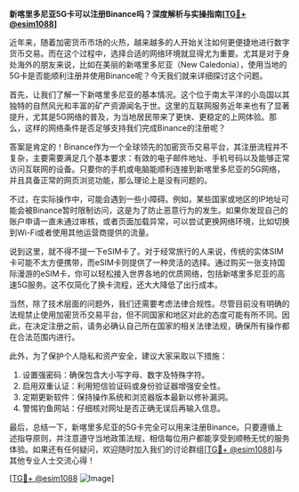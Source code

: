 **新喀里多尼亚5G卡可以注册Binance吗？深度解析与实操指南[[TG💪+ @esim1088](https://t.me/s/esim1088)]**

近年来，随着加密货币市场的火热，越来越多的人开始关注如何更便捷地进行数字货币交易。而在这个过程中，选择合适的网络环境就显得尤为重要。尤其是对于身处海外的朋友来说，比如在美丽的新喀里多尼亚（New Caledonia），使用当地的5G卡是否能顺利注册并使用Binance呢？今天我们就来详细探讨这个问题。

首先，让我们了解一下新喀里多尼亚的基本情况。这个位于南太平洋的小岛国以其独特的自然风光和丰富的矿产资源闻名于世。这里的互联网服务近年来也有了显著提升，尤其是5G网络的普及，为当地居民带来了更快、更稳定的上网体验。那么，这样的网络条件是否足够支持我们完成Binance的注册呢？

答案是肯定的！Binance作为一个全球领先的加密货币交易平台，其注册流程并不复杂，主要需要满足几个基本要求：有效的电子邮件地址、手机号码以及能够正常访问互联网的设备。只要你的手机或电脑能顺利连接到新喀里多尼亚的5G网络，并且具备正常的网页浏览功能，那么理论上是没有问题的。

不过，在实际操作中，可能会遇到一些小障碍。例如，某些国家或地区的IP地址可能会被Binance暂时限制访问，这是为了防止恶意行为的发生。如果你发现自己的账户申请一直未通过审核，或者页面加载异常，可以尝试更换网络环境，比如切换到Wi-Fi或者使用其他运营商提供的流量。

说到这里，就不得不提一下eSIM卡了。对于经常旅行的人来说，传统的实体SIM卡可能不太方便携带，而eSIM卡则提供了一种灵活的选择。通过购买一张支持国际漫游的eSIM卡，你可以轻松接入世界各地的优质网络，包括新喀里多尼亚的高速5G服务。这不仅简化了换卡流程，还大大降低了出行成本。

当然，除了技术层面的问题外，我们还需要考虑法律合规性。尽管目前没有明确的法规禁止使用加密货币交易平台，但不同国家和地区对此的态度可能有所不同。因此，在决定注册之前，请务必确认自己所在国家的相关法律法规，确保所有操作都在合法范围内进行。

此外，为了保护个人隐私和资产安全，建议大家采取以下措施：

1. 设置强密码：确保包含大小写字母、数字及特殊字符。
2. 启用双重认证：利用短信验证码或身份验证器增强安全性。
3. 定期更新软件：保持操作系统和浏览器版本最新以修补漏洞。
4. 警惕钓鱼网站：仔细核对网址是否正确无误后再输入信息。

最后，总结一下，新喀里多尼亚的5G卡完全可以用来注册Binance。只要遵循上述指导原则，并注意遵守当地政策法规，相信每位用户都能享受到顺畅无忧的服务体验。如果还有任何疑问，欢迎随时加入我们的讨论群组[[TG💪+ @esim1088](https://t.me/s/esim1088)]与其他专业人士交流心得！

[[TG💪+ @esim1088](https://t.me/s/esim1088) ![Image](https://i.postimg.cc/4NQfJmqS/Snipaste-2025-05-13-00-14-12.png)]